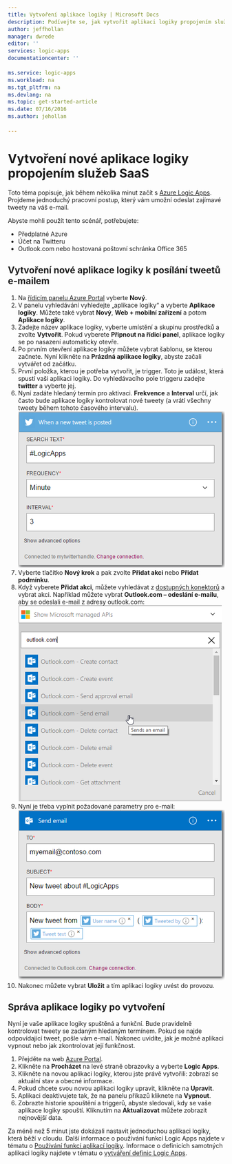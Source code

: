 ```yaml
---
title: Vytvoření aplikace logiky | Microsoft Docs
description: Podívejte se, jak vytvořit aplikaci logiky propojením služeb SaaS.
author: jeffhollan
manager: dwrede
editor: ''
services: logic-apps
documentationcenter: ''

ms.service: logic-apps
ms.workload: na
ms.tgt_pltfrm: na
ms.devlang: na
ms.topic: get-started-article
ms.date: 07/16/2016
ms.author: jehollan

---
```

# Vytvoření nové aplikace logiky propojením služeb SaaS
Toto téma popisuje, jak během několika minut začít s [Azure Logic Apps](app-service-logic-what-are-logic-apps.md). Projdeme jednoduchý pracovní postup, který vám umožní odeslat zajímavé tweety na váš e-mail.

Abyste mohli použít tento scénář, potřebujete:

* Předplatné Azure
* Účet na Twitteru
* Outlook.com nebo hostovaná poštovní schránka Office 365

## Vytvoření nové aplikace logiky k posílání tweetů e-mailem
1. Na [řídicím panelu Azure Portal](https://portal.azure.com) vyberte **Nový**. 
2. V panelu vyhledávání vyhledejte „aplikace logiky“ a vyberte **Aplikace logiky**. Můžete také vybrat **Nový**, **Web + mobilní zařízení** a potom **Aplikace logiky**. 
3. Zadejte název aplikace logiky, vyberte umístění a skupinu prostředků a zvolte **Vytvořit**.  Pokud vyberete **Připnout na řídicí panel**, aplikace logiky se po nasazení automaticky otevře.  
4. Po prvním otevření aplikace logiky můžete vybrat šablonu, se kterou začnete.  Nyní klikněte na **Prázdná aplikace logiky**, abyste začali vytvářet od začátku. 
5. První položka, kterou je potřeba vytvořit, je trigger.  Toto je událost, která spustí vaši aplikaci logiky.  Do vyhledávacího pole triggeru zadejte **twitter** a vyberte jej.
6. Nyní zadáte hledaný termín pro aktivaci.  **Frekvence** a **Interval** určí, jak často bude aplikace logiky kontrolovat nové tweety (a vrátí všechny tweety během tohoto časového intervalu).
    ![Vyhledávání na Twitteru](./media/app-service-logic-create-a-logic-app/twittersearch.png)
7. Vyberte tlačítko **Nový krok** a pak zvolte **Přidat akci** nebo **Přidat podmínku**.
8. Když vyberete **Přidat akci**, můžete vyhledávat z [dostupných konektorů](../connectors/apis-list.md) a vybrat akci. Například můžete vybrat **Outlook.com – odeslání e-mailu**, aby se odeslali e-mail z adresy outlook.com:  
    ![Akce](./media/app-service-logic-create-a-logic-app/actions.png)
9. Nyní je třeba vyplnit požadované parametry pro e-mail:  ![Parametry](./media/app-service-logic-create-a-logic-app/parameters.png)
10. Nakonec můžete vybrat **Uložit** a tím aplikaci logiky uvést do provozu.

## Správa aplikace logiky po vytvoření
Nyní je vaše aplikace logiky spuštěná a funkční. Bude pravidelně kontrolovat tweety se zadaným hledaným termínem. Pokud se najde odpovídající tweet, pošle vám e-mail. Nakonec uvidíte, jak je možné aplikaci vypnout nebo jak zkontrolovat její funkčnost.

1. Přejděte na web [Azure Portal](https://portal.azure.com).
2. Klikněte na **Procházet** na levé straně obrazovky a vyberte **Logic Apps**.
3. Klikněte na novou aplikaci logiky, kterou jste právě vytvořili: zobrazí se aktuální stav a obecné informace.
4. Pokud chcete svou novou aplikaci logiky upravit, klikněte na **Upravit**.
5. Aplikaci deaktivujete tak, že na panelu příkazů kliknete na **Vypnout**.
6. Zobrazte historie spouštění a triggerů, abyste sledovali, kdy se vaše aplikace logiky spouští.  Kliknutím na **Aktualizovat** můžete zobrazit nejnovější data.

Za méně než 5 minut jste dokázali nastavit jednoduchou aplikaci logiky, která běží v cloudu. Další informace o používání funkcí Logic Apps najdete v tématu o [Používání funkcí aplikací logiky]. Informace o definicích samotných aplikaci logiky najdete v tématu o [vytváření definic Logic Apps](app-service-logic-author-definitions.md).

<!-- Shared links -->
[portál Azure]: https://portal.azure.com
[Používání funkcí aplikací logiky]: app-service-logic-create-a-logic-app.md



<!--HONumber=Sep16_HO3-->


